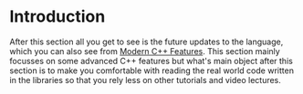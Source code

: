 # Introduction

After this section all you get to see is the future updates to the language, which you can also see from [Modern C++ Features](https://github.com/AnthonyCalandra/modern-cpp-features/). This section mainly focusses on some advanced C++ features but what's main object after this section is to make you comfortable with reading the real world code written in the libraries so that you rely less on other tutorials and video lectures.
